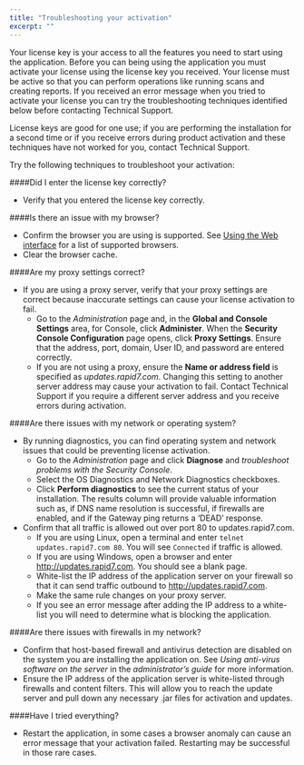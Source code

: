 ```yaml
---
title: "Troubleshooting your activation"
excerpt: ""
---
```

Your license key is your access to all the features you need to start using the application. Before you can being using the application you must activate your license using the license key you received. Your license must be active so that you can perform operations like running scans and creating reports. If you received an error message when you tried to activate your license you can try the troubleshooting techniques identified below before contacting Technical Support.

License keys are good for one use; if you are performing the installation for a second time or if you receive errors during product activation and these techniques have not worked for you, contact Technical Support.

Try the following techniques to troubleshoot your activation:

####Did I enter the license key correctly?
* Verify that you entered the license key correctly.

####Is there an issue with my browser?
* Confirm the browser you are using is supported. See [Using the Web interface](doc:using-the-web-interface) for a list of supported browsers.
* Clear the browser cache.

####Are my proxy settings correct?

* If you are using a proxy server, verify that your proxy settings are correct because inaccurate settings can cause your license activation to fail.
   * Go to the _Administration_ page and, in the **Global and Console Settings** area, for Console, click **Administer**. When the **Security Console Configuration** page opens, click **Proxy Settings**.  Ensure that the address, port, domain, User ID, and password are entered correctly.
   * If you are not using a proxy, ensure the **Name or address field** is specified as _updates.rapid7.com_. Changing this setting to another server address may cause your activation to fail. Contact Technical Support if you require a different server address and you receive errors during activation.

####Are there issues with my network or operating system?
* By running diagnostics, you can find operating system and network issues that could be preventing license activation.
   * Go to the _Administration_ page and click **Diagnose** and _troubleshoot problems with the Security Console_.
   * Select the OS Diagnostics and Network Diagnostics checkboxes.
   * Click **Perform diagnostics** to see the current status of your installation. The results column will provide valuable information such as, if DNS name resolution is successful, if firewalls are enabled, and if the Gateway ping returns a ‘DEAD’ response.
* Confirm that all traffic is allowed out over port 80 to updates.rapid7.com.
   * If you are using Linux, open a terminal and enter ```telnet updates.rapid7.com 80```. You will see ```Connected``` if traffic is allowed.
   * If you are using Windows, open a browser and enter http://updates.rapid7.com. You should see a blank page.
   * White-list the IP address of the application server on your firewall so that it can send traffic outbound to http://updates.rapid7.com.
   * Make the same rule changes on your proxy server.
   * If you see an error message after adding the IP address to a white-list you will need to determine what is blocking the application.

####Are there issues with firewalls in my network?
* Confirm that host-based firewall and antivirus detection are disabled on the system you are installing the application on. See _Using anti-virus software on the server_ in the _administrator’s guide_ for more information.
* Ensure the IP address of the application server is white-listed through firewalls and content filters. This will allow you to reach the update server and pull down any necessary .jar files for activation and updates.

####Have I tried everything?

* Restart the application, in some cases a browser anomaly can cause an error message that your activation failed. Restarting may be successful in those rare cases.